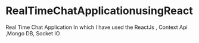 # RealTimeChatApplicationusingReact
Real Time Chat Application   In which I have used the ReactJs , Context Api ,Mongo DB, Socket IO 
